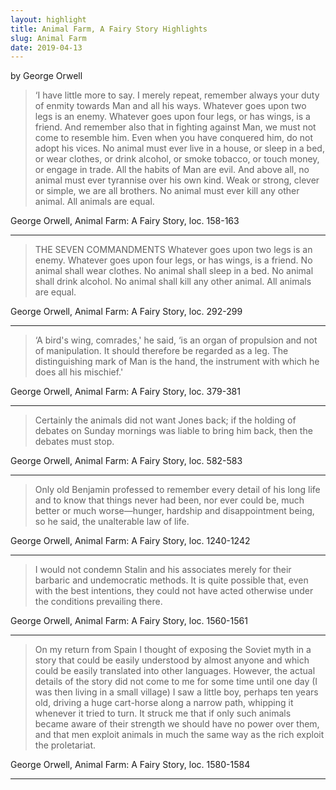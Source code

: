 ```yaml
---
layout: highlight
title: Animal Farm, A Fairy Story Highlights
slug: Animal Farm
date: 2019-04-13
---
```

by  George Orwell



> ‘I have little more to say. I merely repeat, remember always your duty of enmity towards Man and all his ways. Whatever goes upon two legs is an enemy. Whatever goes upon four legs, or has wings, is a friend. And remember also that in fighting against Man, we must not come to resemble him. Even when you have conquered him, do not adopt his vices. No animal must ever live in a house, or sleep in a bed, or wear clothes, or drink alcohol, or smoke tobacco, or touch money, or engage in trade. All the habits of Man are evil. And above all, no animal must ever tyrannise over his own kind. Weak or strong, clever or simple, we are all brothers. No animal must ever kill any other animal. All animals are equal.

George Orwell, Animal Farm: A Fairy Story, loc. 158-163
<hr>


> THE SEVEN COMMANDMENTS Whatever goes upon two legs is an enemy. Whatever goes upon four legs, or has wings, is a friend. No animal shall wear clothes. No animal shall sleep in a bed. No animal shall drink alcohol. No animal shall kill any other animal. All animals are equal.

George Orwell, Animal Farm: A Fairy Story, loc. 292-299
<hr>


> ‘A bird's wing, comrades,' he said, ‘is an organ of propulsion and not of manipulation. It should therefore be regarded as a leg. The distinguishing mark of Man is the hand, the instrument with which he does all his mischief.'

George Orwell, Animal Farm: A Fairy Story, loc. 379-381
<hr>


> Certainly the animals did not want Jones back; if the holding of debates on Sunday mornings was liable to bring him back, then the debates must stop.

George Orwell, Animal Farm: A Fairy Story, loc. 582-583
<hr>


> Only old Benjamin professed to remember every detail of his long life and to know that things never had been, nor ever could be, much better or much worse—hunger, hardship and disappointment being, so he said, the unalterable law of life.

George Orwell, Animal Farm: A Fairy Story, loc. 1240-1242
<hr>


> I would not condemn Stalin and his associates merely for their barbaric and undemocratic methods. It is quite possible that, even with the best intentions, they could not have acted otherwise under the conditions prevailing there.

George Orwell, Animal Farm: A Fairy Story, loc. 1560-1561
<hr>


> On my return from Spain I thought of exposing the Soviet myth in a story that could be easily understood by almost anyone and which could be easily translated into other languages. However, the actual details of the story did not come to me for some time until one day (I was then living in a small village) I saw a little boy, perhaps ten years old, driving a huge cart-horse along a narrow path, whipping it whenever it tried to turn. It struck me that if only such animals became aware of their strength we should have no power over them, and that men exploit animals in much the same way as the rich exploit the proletariat.

George Orwell, Animal Farm: A Fairy Story, loc. 1580-1584
<hr>

